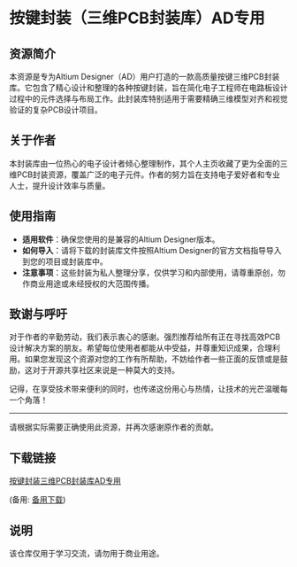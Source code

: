 # 按键封装（三维PCB封装库）AD专用

## 资源简介

本资源是专为Altium Designer（AD）用户打造的一款高质量按键三维PCB封装库。它包含了精心设计和整理的各种按键封装，旨在简化电子工程师在电路板设计过程中的元件选择与布局工作。此封装库特别适用于需要精确三维模型对齐和视觉验证的复杂PCB设计项目。

## 关于作者

本封装库由一位热心的电子设计者倾心整理制作，其个人主页收藏了更为全面的三维PCB封装资源，覆盖广泛的电子元件。作者的努力旨在支持电子爱好者和专业人士，提升设计效率与质量。

## 使用指南

- **适用软件**：确保您使用的是兼容的Altium Designer版本。
- **如何导入**：请将下载的封装库文件按照Altium Designer的官方文档指导导入到您的项目或封装库中。
- **注意事项**：这些封装为私人整理分享，仅供学习和内部使用，请尊重原创，勿作商业用途或未经授权的大范围传播。

## 致谢与呼吁

对于作者的辛勤劳动，我们表示衷心的感谢。强烈推荐给所有正在寻找高效PCB设计解决方案的朋友。希望每位使用者都能从中受益，并尊重知识成果，合理利用。如果您发现这个资源对您的工作有所帮助，不妨给作者一些正面的反馈或是鼓励，这对于开源共享社区来说是一种莫大的支持。

记得，在享受技术带来便利的同时，也传递这份用心与热情，让技术的光芒温暖每一个角落！

---

请根据实际需要正确使用此资源，并再次感谢原作者的贡献。

## 下载链接
[按键封装三维PCB封装库AD专用](https://pan.quark.cn/s/e450b0000bfd) 

(备用: [备用下载](https://pan.baidu.com/s/1w7uyP5UN9PwpicDFJOREUQ?pwd=1234))

## 说明

该仓库仅用于学习交流，请勿用于商业用途。
